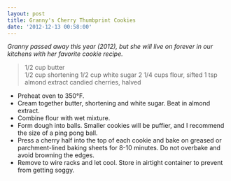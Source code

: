 ```yaml
---
layout: post
title: Granny's Cherry Thumbprint Cookies
date: '2012-12-13 00:58:00'
---
```


*Granny passed away this year (2012), but she will live on forever in our kitchens with her favorite cookie recipe.*

> 1/2 cup butter  
1/2 cup shortening
1/2 cup white sugar
2 1/4 cups flour, sifted
1 tsp almond extract
candied cherries, halved

* Preheat oven to 350°F. 
* Cream together butter, shortening and white sugar. Beat in almond extract.
* Combine flour with wet mixture.
* Form dough into balls. Smaller cookies will be puffier, and I recommend the size of a ping pong ball.
* Press a cherry half into the top of each cookie and bake on greased or parchment-lined baking sheets for 8-10 minutes. Do not overbake and avoid browning the edges.
* Remove to wire racks and let cool. Store in airtight container to prevent from getting soggy.